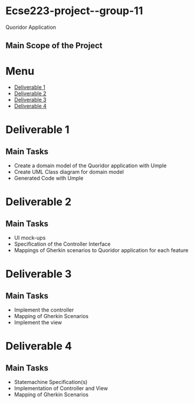 # Ecse223-project--group-11
Quoridor Application

## Main Scope of the Project

# Menu 
- [Deliverable 1](#deliverable-1)
- [Deliverable 2](#deliverable-2)
- [Deliverable 3](#deliverable-3)
- [Deliverable 4](#deliverable-4)


# Deliverable 1
## Main Tasks
- Create a domain model of the Quoridor application with Umple
- Create UML Class diagram for domain model
- Generated Code with Umple

# Deliverable 2
## Main Tasks
- UI mock-ups
- Specification of the Controller Interface
- Mappings of Gherkin scenarios to Quoridor application for each feature

# Deliverable 3
## Main Tasks
- Implement the controller
- Mapping of Gherkin Scenarios
- Implement the view

# Deliverable 4
## Main Tasks
- Statemachine Specification(s)
- Implementation of Controller and View
- Mapping of Gherkin Scenarios
